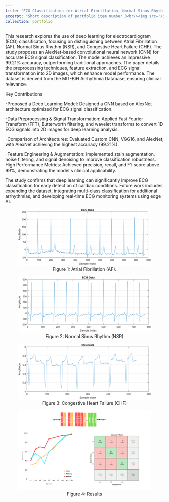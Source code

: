 ```yaml
---
title: "ECG Classification for Atrial Fibrillation, Normal Sinus Rhythm, and Congestive Heart Failure"
excerpt: "Short description of portfolio item number 3<br/><img src='/images/saurabh/ecg/main.png'>"
collection: portfolio
---
```


This research explores the use of deep learning for electrocardiogram (ECG) classification, focusing on distinguishing between Atrial Fibrillation (AF), Normal Sinus Rhythm (NSR), and Congestive Heart Failure (CHF). The study proposes an AlexNet-based convolutional neural network (CNN) for accurate ECG signal classification. The model achieves an impressive 99.21% accuracy, outperforming traditional approaches. The paper details the preprocessing techniques, feature extraction, and ECG signal transformation into 2D images, which enhance model performance. The dataset is derived from the MIT-BIH Arrhythmia Database, ensuring clinical relevance. 


Key Contributions

-Proposed a Deep Learning Model: Designed a CNN based on AlexNet architecture optimized for ECG signal classification.
    
-Data Preprocessing & Signal Transformation: Applied Fast Fourier Transform (FFT), Butterworth filtering, and wavelet transforms to convert 1D ECG signals into 2D images for deep learning analysis.
    
-Comparison of Architectures: Evaluated Custom CNN, VGG16, and AlexNet, with AlexNet achieving the highest accuracy (99.21%).
    
-Feature Engineering & Augmentation: Implemented stain augmentation, noise filtering, and signal denoising to improve classification robustness.
    High Performance Metrics: Achieved precision, recall, and F1-score above 99%, demonstrating the model's clinical applicability.


The study confirms that deep learning can significantly improve ECG classification for early detection of cardiac conditions. Future work includes expanding the dataset, integrating multi-class classification for additional arrhythmias, and developing real-time ECG monitoring systems using edge AI.

<figure>
  <img src="/images/saurabh/ecg/af.png" alt="samples" width="600">
  <figcaption style="text-align: center;">Figure 1: Atrial Fibrillation (AF).</figcaption>
</figure>

<figure>
    <img src="/images/saurabh/ecg/normal.png" alt="architecture" width="600">
    <figcaption style="text-align: center;">Figure 2: Normal Sinus Rhythm (NSR)</figcaption>
  </figure>

  <figure>
    <img src="/images/saurabh/ecg/chf.png" alt="architecture" width="600">
    <figcaption style="text-align: center;">Figure 3: Congestive Heart Failure (CHF)</figcaption>
  </figure>

  <figure>
    <img src="/images/saurabh/ecg/results.png" alt="architecture" width="600">
    <figcaption style="text-align: center;">Figure 4: Results</figcaption>
  </figure>